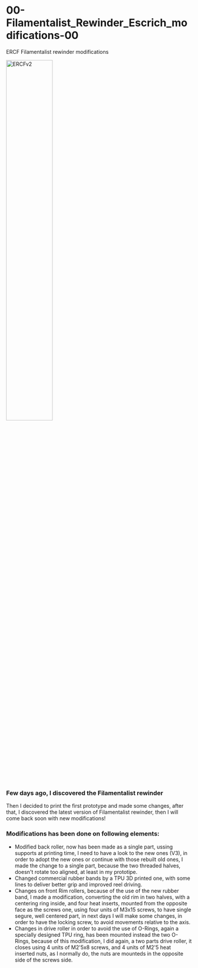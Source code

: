# 00-Filamentalist_Rewinder_Escrich_modifications-00
ERCF Filamentalist rewinder modifications

<p align="left">
<img src="https://github.com/Escrich/00-Filamentalist_Rewinder_Escrich_modifications-00/blob/master/20250527%20Common/IMG20250526154720.jpg" alt='ERCFv2' width='50%'>
</p>

### Few days ago, I discovered the Filamentalist  rewinder

Then I decided to print the first prototype and made some changes, after that, I discovered the latest version of Filamentalist rewinder, then I will come back soon with new modifications!

### Modifications has been done on following elements:

- Modified back roller, now has been made as a single part, ussing supports at printing time, I need to have a look to the new ones (V3), in order to adopt the new ones or continue with those rebuilt old ones,
  I made the change to a single part, because the two threaded halves, doesn't rotate too aligned, at least in my prototipe.
- Changed commercial rubber bands by a TPU 3D printed one, with some lines to deliver better grip and improved reel driving.
- Changes on front Rim rollers, because of the use of the new rubber band, I made a modification, converting the old rim in two halves, with a centering ring inside,
  and four heat inserts, mounted from the opposite face as the screws one, using four units of M3x15 screws,
  to have single segure, well centered part, in next days I will make some changes, in order to have the locking screw, to avoid movements relative to the axis.
- Changes in drive roller in order to avoid the use of O-Rings, again a specially designed TPU ring, has been mounted instead the two O-Rings, because of this modification, I did again,
  a two parts drive roller, it closes using 4 units of M2'5x8 screws, and 4 units of M2'5 heat inserted nuts, as I normally do, the nuts are mounteds in the opposite side of the screws side.
